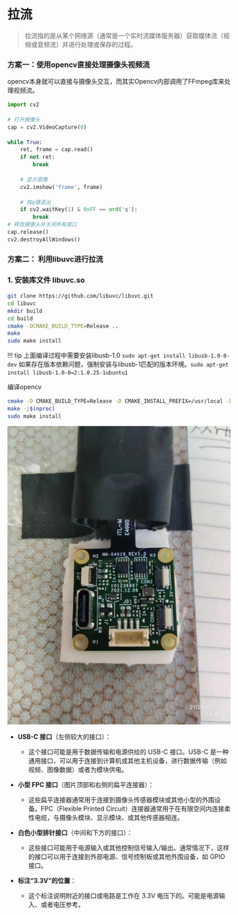 <!--
 * @Descripttion: 
 * @Author: xujg
 * @version: 
 * @Date: 2024-08-16 09:55:07
 * @LastEditTime: 2024-08-19 16:11:30
-->

# 拉流

> 拉流指的是从某个网络源（通常是一个实时流媒体服务器）获取媒体流（视频或音频流）并进行处理或保存的过程。


### 方案一：使用opencv直接处理摄像头视频流

opencv本身就可以直接与摄像头交互，而其实Opencv内部调用了FFmpeg库来处理视频流。

```python
import cv2

# 打开摄像头
cap = cv2.VideoCapture(0)

while True:
    ret, frame = cap.read()
    if not ret:
        break

    # 显示图像
    cv2.imshow('frame', frame)

    # 按q键退出
    if cv2.waitKey(1) & 0xFF == ord('q'):
        break
# 释放摄像头并关闭所有窗口
cap.release()
cv2.destroyAllWindows()
```

### 方案二： 利用libuvc进行拉流

### 1. 安装库文件 libuvc.so
```bash
git clone https://github.com/libuvc/libuvc.git
cd libuvc
mkdir build
cd build
cmake -DCMAKE_BUILD_TYPE=Release ..
make
sudo make install
```

!!! tip
    上面编译过程中需要安装libusb-1.0
    `sudo apt-get install libusb-1.0-0-dev`
    如果存在版本依赖问题，强制安装与libusb-1匹配的版本环境。`sudo apt-get install libusb-1.0-0=2:1.0.25-1ubuntu1`


编译opencv

```bash
cmake -D CMAKE_BUILD_TYPE=Release -D CMAKE_INSTALL_PREFIX=/usr/local -D WITH_GTK=ON ..
make -j$(nproc)
sudo make install
```


![alt text](./imgs/01.jpg)
- **USB-C 接口**（左侧较大的接口）：
    
    - 这个接口可能是用于数据传输和电源供给的 USB-C 接口。USB-C 是一种通用接口，可以用于连接到计算机或其他主机设备，进行数据传输（例如视频、图像数据）或者为模块供电。
- **小型 FPC 接口**（图片顶部和右侧的扁平连接器）：
    
    - 这些扁平连接器通常用于连接到摄像头传感器模块或其他小型的外围设备。FPC（Flexible Printed Circuit）连接器通常用于在有限空间内连接柔性电缆，与摄像头模块、显示模块、或其他传感器相连。
- **白色小型排针接口**（中间和下方的接口）：
    
    - 这些接口可能用于电源输入或其他控制信号输入/输出。通常情况下，这样的接口可以用于连接到外部电源、信号控制板或其他外围设备，如 GPIO 接口。
- **标注“3.3V”的位置**：
    
    - 这个标注说明附近的接口或电路是工作在 3.3V 电压下的。可能是电源输入、或者电压参考。
